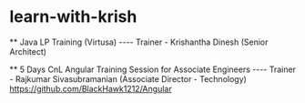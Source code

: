 # learn-with-krish
** Java LP Training (Virtusa) ---- Trainer - Krishantha Dinesh (Senior Architect)


** 5 Days CnL Angular Training Session for Associate Engineers ---- Trainer - Rajkumar Sivasubramanian (Associate Director - Technology) https://github.com/BlackHawk1212/Angular
